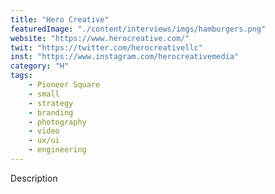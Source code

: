 ```yaml
---
title: "Hero Creative"
featuredImage: "./content/interviews/imgs/hamburgers.png"
website: "https://www.herocreative.com/"
twit: "https://twitter.com/herocreativellc"
inst: "https://www.instagram.com/herocreativemedia"
category: "H"
tags:
    - Pioneer Square
    - small
    - strategy
    - branding
    - photography
    - video
    - ux/ui
    - engineering
---
```


Description
